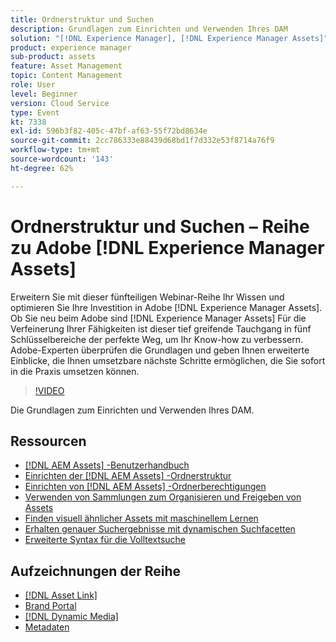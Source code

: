 ```yaml
---
title: Ordnerstruktur und Suchen
description: Grundlagen zum Einrichten und Verwenden Ihres DAM
solution: "[!DNL Experience Manager], [!DNL Experience Manager Assets]"
product: experience manager
sub-product: assets
feature: Asset Management
topic: Content Management
role: User
level: Beginner
version: Cloud Service
type: Event
kt: 7338
exl-id: 596b3f82-405c-47bf-af63-55f72bd8634e
source-git-commit: 2cc786333e88439d68bd1f7d332e53f8714a76f9
workflow-type: tm+mt
source-wordcount: '143'
ht-degree: 62%

---
```


# Ordnerstruktur und Suchen – Reihe zu Adobe [!DNL Experience Manager Assets]

Erweitern Sie mit dieser fünfteiligen Webinar-Reihe Ihr Wissen und optimieren Sie Ihre Investition in Adobe [!DNL Experience Manager Assets]. Ob Sie neu beim Adobe sind [!DNL Experience Manager Assets] Für die Verfeinerung Ihrer Fähigkeiten ist dieser tief greifende Tauchgang in fünf Schlüsselbereiche der perfekte Weg, um Ihr Know-how zu verbessern. Adobe-Experten überprüfen die Grundlagen und geben Ihnen erweiterte Einblicke, die Ihnen umsetzbare nächste Schritte ermöglichen, die Sie sofort in die Praxis umsetzen können.

>[!VIDEO](https://video.tv.adobe.com/v/332135/?quality=12&learn=on&hidetitle=true)

Die Grundlagen zum Einrichten und Verwenden Ihres DAM.

## Ressourcen

* [[!DNL AEM Assets] -Benutzerhandbuch](https://experienceleague.adobe.com/en/docs/experience-manager-65/content/assets/assets)
* [Einrichten der [!DNL AEM Assets] -Ordnerstruktur](https://experienceleague.adobe.com/en/docs/experience-manager-learn/assets/configuring/baseline-folders)
* [Einrichten von [!DNL AEM Assets] -Ordnerberechtigungen](https://experienceleague.adobe.com/en/docs/experience-manager-learn/assets/configuring/baseline-permissions)
* [Verwenden von Sammlungen zum Organisieren und Freigeben von Assets](https://experienceleague.adobe.com/en/docs/experience-manager-learn/assets/search-and-discovery/collections)
* [Finden visuell ähnlicher Assets mit maschinellem Lernen](https://experienceleague.adobe.com/en/docs/experience-manager-learn/assets/search-and-discovery/search)
* [Erhalten genauer Suchergebnisse mit dynamischen Suchfacetten](https://experienceleague.adobe.com/en/docs/experience-manager-learn/assets/search-and-discovery/search)
* [Erweiterte Syntax für die Volltextsuche](https://experienceleague.adobe.com/en/docs/experience-manager-64/assets/using/gql-search#using)

## Aufzeichnungen der Reihe

* [[!DNL Asset Link]](asset-link.md)
* [Brand Portal](brand-portal.md)
* [[!DNL Dynamic Media]](dynamic-media.md)
* [Metadaten](metadata.md)
